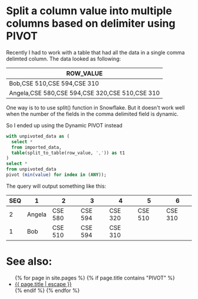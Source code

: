 # Split a column value into multiple columns based on delimiter using PIVOT

Recently I had to work with a table that had all the data in a single comma delimted column. The data looked as following:

| ROW_VALUE                                      |
|------------------------------------------------|
| Bob,CSE 510,CSE 594,CSE 310                    |
| Angela,CSE 580,CSE 594,CSE 320,CSE 510,CSE 310 |

One way is to to use split() function in Snowflake. But it doesn't work well when the number of the fields in the comma delimited field is dynamic. 

So I ended up using the Dynamic PIVOT instead

```sql
with unpivoted_data as (
  select *
  from imported_data,
  table(split_to_table(row_value, ',')) as t1
)
select *
from unpivoted_data
pivot (min(value) for index in (ANY));
```

The query will output something like this:

| SEQ | 1      | 2       | 3       | 4       | 5       | 6       |
|-----|--------|---------|---------|---------|---------|---------|
| 2   | Angela | CSE 580 | CSE 594 | CSE 320 | CSE 510 | CSE 310 |
| 1   | Bob    | CSE 510 | CSE 594 | CSE 310 |         |         |



# See also:
<ul id="recent-articles">
{% for page in site.pages %}
    {% if page.title contains "PIVOT" %}
    <li>
    <a href="{{ page.url | relative_url }}">{{ page.title | escape }}</a>
    </li>
    {% endif %}
{% endfor %}
</ul>

